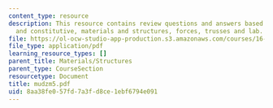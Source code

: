 ```yaml
---
content_type: resource
description: This resource contains review questions and answers based on compatibility
  and constitutive, materials and structures, forces, trusses and lab.
file: https://ol-ocw-studio-app-production.s3.amazonaws.com/courses/16-01-unified-engineering-i-ii-iii-iv-fall-2005-spring-2006/8aa38fe057fd7a3fd8ce1ebf6794e091_mudzm5.pdf
file_type: application/pdf
learning_resource_types: []
parent_title: Materials/Structures
parent_type: CourseSection
resourcetype: Document
title: mudzm5.pdf
uid: 8aa38fe0-57fd-7a3f-d8ce-1ebf6794e091
---
```

